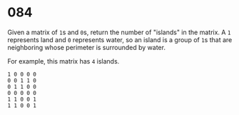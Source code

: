 [_metadata_:difficulty]:-  "Medium"
[_metadata_:asker]:-       "Amazon"
[_metadata_:tags]:-        "matrix"

# 084

Given a matrix of `1`s and `0`s, return the number of "islands" in the matrix. A `1` represents land and `0` represents water, so an island is a group of `1`s that are neighboring whose perimeter is surrounded by water.

For example, this matrix has `4` islands.

```
1 0 0 0 0
0 0 1 1 0
0 1 1 0 0
0 0 0 0 0
1 1 0 0 1
1 1 0 0 1
```
